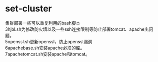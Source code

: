 # set-cluster
集群部署一些可以重复利用的bash脚本<br>
3hjbl.sh为修改防火墙以及一些ssh连接限制等防止部署tomcat、apache出问题。<br>
5openssl.sh更新openssl，防止openssl漏洞<br>
6apachebase.sh安装apache必须的库。<br>
7apachetomcat.sh安装apache和tomcat。<br>
